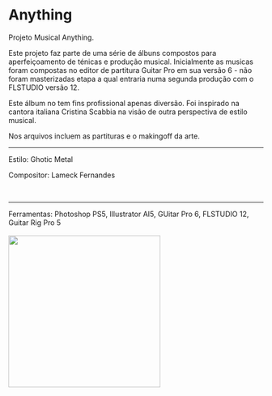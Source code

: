 # Anything
Projeto Musical Anything.

Este projeto faz parte de uma série de álbuns compostos para aperfeiçoamento de ténicas e produção musical. Inicialmente as musicas foram compostas no editor de partitura Guitar Pro em sua versão 6 - não foram masterizadas etapa a qual entraria numa segunda produção com o FLSTUDIO versão 12.

Este álbum no tem fins profissional apenas diversão. Foi inspirado na cantora italiana Cristina Scabbia na visão de outra perspectiva de estilo musical.

Nos arquivos incluem as partituras e o makingoff da arte.<br>

<hr>
<p>Estilo: Ghotic Metal</p>
<p>Compositor: Lameck Fernandes</p>
<br>

<hr>
Ferramentas: Photoshop PS5, Illustrator AI5, GUitar Pro 6, FLSTUDIO 12, Guitar Rig Pro 5
<br><br>

<img src="https://image.ibb.co/dg1V15/Cover_official_album.jpg" width="300" height="300">
